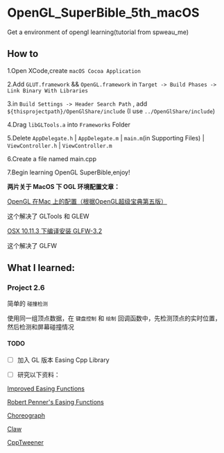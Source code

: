 # OpenGL_SuperBible_5th_macOS
Get a environment of opengl learning(tutorial from spweau_me)


## How to

1.Open XCode,create `macOS Cocoa Application`

2.Add `GLUT.framework` && `OpenGL.framework` in `Target -> Build Phases -> Link Binary With Libraries`

3.in `Build Settings -> Header Search Path` , add `${thisprojectpath}/OpenGlShare/include` (I use `../OpenGlShare/include`) 

4.Drag `libGLTools.a` into `Frameworks` Folder

5.Delete `AppDelegate.h` | `AppDelegate.m` | `main.m`(in Supporting Files) | `ViewController.h` | `ViewController.m`

6.Create a file named main.cpp

7.Begin learning OpenGL SuperBible,enjoy!

**两片关于 MacOS 下 OGL 环境配置文章：**

[OpenGL 在Mac 上的配置（根据OpenGL超级宝典第五版）](http://www.jianshu.com/p/002e1845bfa6)

这个解决了 GLTools 和 GLEW

[OSX 10.11.3 下编译安装 GLFW-3.2](https://my.oschina.net/freeblues/blog/687630)

这个解决了 GLFW

## What I learned:

### Project 2.6

简单的 `碰撞检测`

使用同一组顶点数据，在 `键盘控制` 和 `绘制` 回调函数中，先检测顶点的实时位置，然后检测和屏幕碰撞情况

#### TODO

- [ ] 加入 GL 版本 Easing Cpp Library

- [ ] 研究以下资料：

[Improved Easing Functions](https://joshondesign.com/2013/03/01/improvedEasingEquations)

[Robert Penner's Easing Functions](http://robertpenner.com/easing/)

[Choreograph](https://github.com/sansumbrella/Choreograph)
           
[Claw](http://libclaw.sourceforge.net/tweeners.html)
           
[CppTweener](https://code.google.com/archive/p/cpptweener/)
